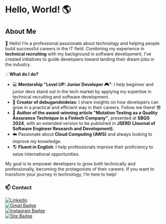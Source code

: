 # Hello, World! 🌎  

## About Me  

👋 Hello! I’m a professional passionate about technology and helping people build successful careers in the IT field. Combining my experience in **technical recruiting** with my background in software development, I’ve created initiatives to guide developers toward landing their dream jobs in the industry.  

💡 **What do I do?**  
- 💻 **Mentorship "Level UP: Junior Developer 🎮"**: I help beginner and junior devs stand out in the tech market by applying my expertise in technical recruiting and software development.  
- 🚀 **Creator of debugandoideias**: I share insights on how developers can grow in a practical and efficient way in their careers.  Follow me there! 😎
- 📝 **Author of the award-winning article "Mutation Testing as a Quality Assurance Technique in a Fintech Company"**, presented at **SBQS 2024**, with an extended version to be published in **JSERD (Journal of Software Engineer Research and Development).**  
- ☁️ Passionate about **Cloud Computing (AWS)** and always looking to improve my knowledge.  
- 🌎 **Fluent in English**: I help professionals improve their proficiency to seize international opportunities.  

My goal is to empower developers to grow both technically and professionally, becoming the protagonists of their careers. If you want to transform your journey in technology, I’m here to help!  

### 📫 Contact 
[![Linkedin](https://img.shields.io/badge/-LinkedIn-blue?style=flat-square&logo=Linkedin&logoColor=white&link=https://www.linkedin.com/in/fernanda-cardoso-domenicali-83a225158/)](https://www.linkedin.com/in/fernanda-cardoso-domenicali-83a225158/)  
[![Gmail Badge](https://img.shields.io/badge/-Email-006bed?style=flat-square&logo=Gmail&logoColor=white&link=mailto:fernandadomedeveloper@gmail.com)](mailto:fernandadomedeveloper@gmail.com)  
[![Instagram Badge](https://img.shields.io/badge/-Instagram-E4405F?style=flat-square&logo=Instagram&logoColor=white&link=#)](https://www.instagram.com/debugandoideias?igsh=a2Uza2ljNXAzeHQ%3D&utm_source=qr)  
[![Site Badge](https://img.shields.io/badge/-Website-000000?style=flat-square&logo=Google-Chrome&logoColor=white&link=#)](https://l.instagram.com/?u=https%3A%2F%2Fdirect.me%2Fdebugandoideias%3Ffbclid%3DPAZXh0bgNhZW0CMTEAAaZzrrEKwX55F8536g0S8Kz77HpZdXd8eA26i0DVr76pb8USzZShLV)
